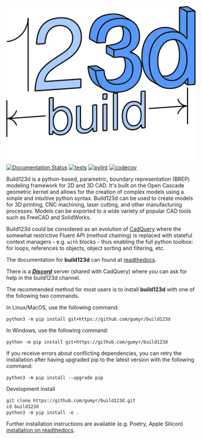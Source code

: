 <img align="center" src="docs/build123d_logo.svg">

[![Documentation Status](https://readthedocs.org/projects/build123d/badge/?version=latest)](https://build123d.readthedocs.io/en/latest/?badge=latest)
[![tests](https://github.com/gumyr/build123d/actions/workflows/test.yml/badge.svg)](https://github.com/gumyr/build123d/actions/workflows/test.yml)
[![pylint](https://github.com/gumyr/build123d/actions/workflows/lint.yml/badge.svg)](https://github.com/gumyr/build123d/actions/workflows/lint.yml)
[![codecov](https://codecov.io/gh/gumyr/build123d/branch/dev/graph/badge.svg)](https://codecov.io/gh/gumyr/build123d)

Build123d is a python-based, parametric, boundary representation (BREP) modeling framework for 2D and 3D CAD. It's built on the Open Cascade geometric kernel and allows for the creation of complex models using a simple and intuitive python syntax. Build123d can be used to create models for 3D printing, CNC machining, laser cutting, and other manufacturing processes.  Models can be exported to a wide variety of popular CAD tools such as FreeCAD and SolidWorks.

Build123d could be considered as an evolution of [CadQuery](https://cadquery.readthedocs.io/en/latest/index.html) where the somewhat restrictive Fluent API (method chaining) is replaced with stateful context managers - e.g. `with` blocks - thus enabling the full python toolbox: for loops, references to objects, object sorting and filtering, etc.

The documentation for **build123d** can found at [readthedocs](https://build123d.readthedocs.io/en/latest/index.html).

There is a [***Discord***](https://discord.com/invite/Bj9AQPsCfx) server (shared with CadQuery) where you can ask for help in the build123d channel.

The recommended method for most users is to install **build123d** with one of the following two commands.

In Linux/MacOS, use the following command:
```
python3 -m pip install git+https://github.com/gumyr/build123d
```
In Windows, use the following command:
```
python -m pip install git+https://github.com/gumyr/build123d
```
If you receive errors about conflicting dependencies, you can retry the installation after having upgraded pip to the latest version with the following command:
```
python3 -m pip install --upgrade pip
```

Development install
```
git clone https://github.com/gumyr/build123d.git
cd build123d
python3 -m pip install -e .
```

Further installation instructions are available (e.g. Poetry, Apple Silicon) [installation on readthedocs](https://build123d.readthedocs.io/en/latest/installation.html).
